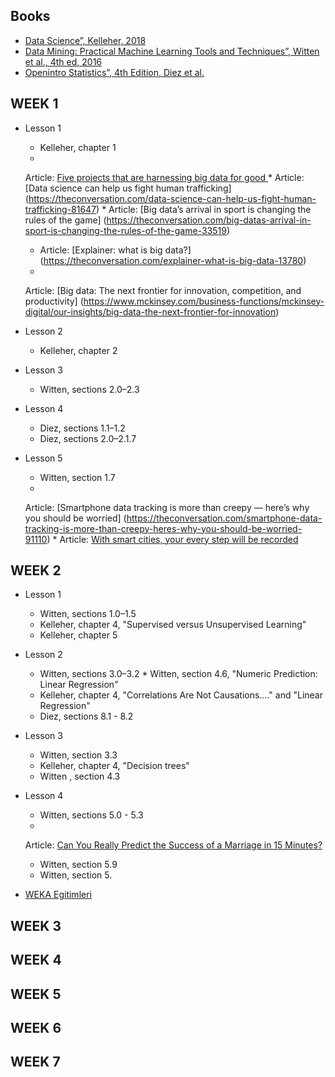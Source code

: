 ## Books

* [Data Science”, Kelleher, 2018](https://eu.alma.exlibrisgroup.com/leganto/readinglist/citation/38461770810001381?institute=44YORK_INST&auth=SAML)
* [Data Mining: Practical Machine Learning Tools and Techniques”, Witten et al., 4th ed, 2016 ](https://eu.alma.exlibrisgroup.com/leganto/readinglist/citation/38461791930001381?institute=44YORK_INST&auth=SAML)
* [Openintro Statistics”, 4th Edition, Diez et al.](https://leanpub.com/openintro-statistics)

## WEEK 1

* Lesson 1
    * Kelleher, chapter 1
    *
  Article: [Five projects that are harnessing big data for good ](https://theconversation.com/five-projects-that-are-harnessing-big-data-for-good-104844)
    *
  Article: [Data science can help us fight human trafficking] (https://theconversation.com/data-science-can-help-us-fight-human-trafficking-81647)
    *
  Article: [Big data’s arrival in sport is changing the rules of the game] (https://theconversation.com/big-datas-arrival-in-sport-is-changing-the-rules-of-the-game-33519)
    * Article: [Explainer: what is big data?] (https://theconversation.com/explainer-what-is-big-data-13780)
    *
  Article: [Big data: The next frontier for innovation, competition, and productivity] (https://www.mckinsey.com/business-functions/mckinsey-digital/our-insights/big-data-the-next-frontier-for-innovation)

* Lesson 2
    * Kelleher, chapter 2

* Lesson 3
    * Witten, sections 2.0–2.3

* Lesson 4
    * Diez, sections 1.1–1.2
    * Diez, sections 2.0–2.1.7

* Lesson 5
    * Witten, section 1.7
    *
  Article: [Smartphone data tracking is more than creepy — here’s why you should be worried] (https://theconversation.com/smartphone-data-tracking-is-more-than-creepy-heres-why-you-should-be-worried-91110)
    *
  Article: [With smart cities, your every step will be recorded](https://theconversation.com/with-smart-cities-your-every-step-will-be-recorded-94527)

## WEEK 2

* Lesson 1
    * Witten, sections 1.0–1.5
    * Kelleher, chapter 4,  "Supervised versus Unsupervised Learning"
    * Kelleher, chapter 5

* Lesson 2
    * Witten, sections 3.0–3.2 * Witten, section 4.6, "Numeric Prediction: Linear Regression"
    * Kelleher, chapter 4, "Correlations Are Not Causations…." and "Linear Regression"
    * Diez, sections 8.1 - 8.2

* Lesson 3
    * Witten, section 3.3
    * Kelleher, chapter 4, "Decision trees"
    * Witten , section 4.3
* Lesson 4
    * Witten, sections 5.0 - 5.3
    *
    Article: [Can You Really Predict the Success of a Marriage in 15 Minutes?](https://slate.com/human-interest/2010/03/a-dissection-of-john-gottman-s-love-lab.html)
    * Witten, section 5.9
    * Witten, section 5.
  
* [WEKA Egitimleri](https://www.youtube.com/watch?v=5s8IgMfH698&list=PLh9ECzBB8tJP8vpIM91W1k_qoGI10ikh1)

## WEEK 3

## WEEK 4

## WEEK 5

## WEEK 6

## WEEK 7
